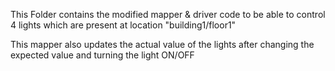 
This Folder contains the modified mapper & driver code to be able to control 4 lights which are present at location "building1/floor1" 


 This mapper also updates the actual value of the lights after changing the expected value and turning the light ON/OFF

 
